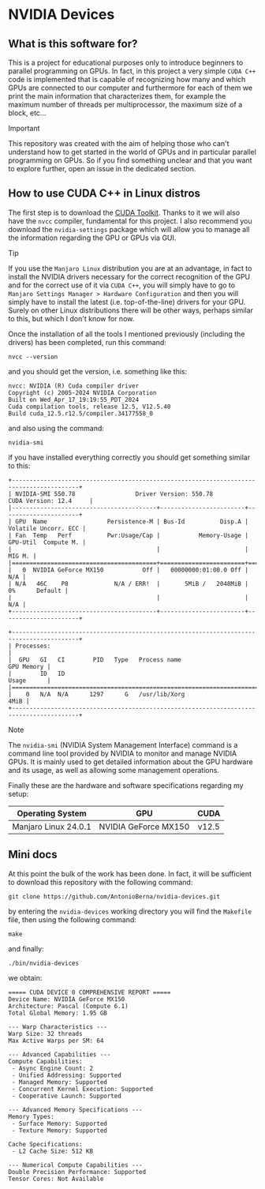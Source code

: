 # NVIDIA Devices

## What is this software for?

This is a project for educational purposes only to introduce beginners to parallel programming on GPUs. In fact, in this project a very simple `CUDA C++` code is implemented that is capable of recognizing how many and which GPUs are connected to our computer and furthermore for each of them we print the main information that characterizes them, for example the maximum number of threads per multiprocessor, the maximum size of a block, etc...

> [!IMPORTANT]
> This repository was created with the aim of helping those who can't understand how to get started in the world of GPUs and in particular parallel programming on GPUs. So if you find something unclear and that you want to explore further, open an issue in the dedicated section.

## How to use CUDA C++ in Linux distros

The first step is to download the [CUDA Toolkit](https://developer.nvidia.com/cuda-toolkit). Thanks to it we will also have the `nvcc` compiler, fundamental for this project. I also recommend you download the `nvidia-settings` package which will allow you to manage all the information regarding the GPU or GPUs via GUI.

> [!TIP]
> If you use the `Manjaro Linux` distribution you are at an advantage, in fact to install the NVIDIA drivers necessary for the correct recognition of the GPU and for the correct use of it via `CUDA C++`, you will simply have to go to `Manjaro Settings Manager > Hardware Configuration` and then you will simply have to install the latest (i.e. top-of-the-line) drivers for your GPU. Surely on other Linux distributions there will be other ways, perhaps similar to this, but which I don't know for now.

Once the installation of all the tools I mentioned previously (including the drivers) has been completed, run this command:

```
nvcc --version
```

and you should get the version, i.e. something like this:

```
nvcc: NVIDIA (R) Cuda compiler driver
Copyright (c) 2005-2024 NVIDIA Corporation
Built on Wed_Apr_17_19:19:55_PDT_2024
Cuda compilation tools, release 12.5, V12.5.40
Build cuda_12.5.r12.5/compiler.34177558_0
```

and also using the command:

```
nvidia-smi
```

if you have installed everything correctly you should get something similar to this:

```
+-----------------------------------------------------------------------------------------+
| NVIDIA-SMI 550.78                 Driver Version: 550.78         CUDA Version: 12.4     |
|-----------------------------------------+------------------------+----------------------+
| GPU  Name                 Persistence-M | Bus-Id          Disp.A | Volatile Uncorr. ECC |
| Fan  Temp   Perf          Pwr:Usage/Cap |           Memory-Usage | GPU-Util  Compute M. |
|                                         |                        |               MIG M. |
|=========================================+========================+======================|
|   0  NVIDIA GeForce MX150           Off |   00000000:01:00.0 Off |                  N/A |
| N/A   46C    P8             N/A / ERR!  |       5MiB /   2048MiB |      0%      Default |
|                                         |                        |                  N/A |
+-----------------------------------------+------------------------+----------------------+
                                                                                         
+-----------------------------------------------------------------------------------------+
| Processes:                                                                              |
|  GPU   GI   CI        PID   Type   Process name                              GPU Memory |
|        ID   ID                                                               Usage      |
|=========================================================================================|
|    0   N/A  N/A      1297      G   /usr/lib/Xorg                                   4MiB |
+-----------------------------------------------------------------------------------------+
```

> [!NOTE]
> The `nvidia-smi` (NVIDIA System Management Interface) command is a command line tool provided by NVIDIA to monitor and manage NVIDIA GPUs. It is mainly used to get detailed information about the GPU hardware and its usage, as well as allowing some management operations.

Finally these are the hardware and software specifications regarding my setup:

| Operating System     | GPU                  | CUDA  |
| :---:                | :---:                | :---: |
| Manjaro Linux 24.0.1 | NVIDIA GeForce MX150 | v12.5 |

## Mini docs

At this point the bulk of the work has been done. In fact, it will be sufficient to download this repository with the following command:

```
git clone https://github.com/AntonioBerna/nvidia-devices.git
```

by entering the `nvidia-devices` working directory you will find the `Makefile` file, then using the following command:

```
make
```

and finally:

```
./bin/nvidia-devices
```

we obtain:

```
===== CUDA DEVICE 0 COMPREHENSIVE REPORT =====
Device Name: NVIDIA GeForce MX150
Architecture: Pascal (Compute 6.1)
Total Global Memory: 1.95 GB

--- Warp Characteristics ---
Warp Size: 32 threads
Max Active Warps per SM: 64

--- Advanced Capabilities ---
Compute Capabilities:
 - Async Engine Count: 2
 - Unified Addressing: Supported
 - Managed Memory: Supported
 - Concurrent Kernel Execution: Supported
 - Cooperative Launch: Supported

--- Advanced Memory Specifications ---
Memory Types:
 - Surface Memory: Supported
 - Texture Memory: Supported

Cache Specifications:
 - L2 Cache Size: 512 KB

--- Numerical Compute Capabilities ---
Double Precision Performance: Supported
Tensor Cores: Not Available
```
